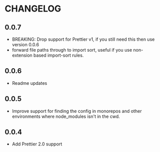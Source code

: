 # CHANGELOG

## 0.0.7

* BREAKING: Drop support for Prettier v1, if you still need this then use version 0.0.6
* forward file paths through to import sort,  useful if you use non-extension based import-sort rules.

## 0.0.6

* Readme updates

## 0.0.5

* Improve support for finding the config in monorepos and other environments where node_modules isn't in the cwd.

## 0.0.4

* Add Prettier 2.0 support

